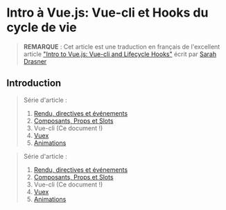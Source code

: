 # Intro à Vue.js: Vue-cli et Hooks du cycle de vie

>**REMARQUE** : Cet article est une traduction en français de l'excellent article ["Intro to Vue.js: Vue-cli and Lifecycle Hooks"](https://css-tricks.com/intro-to-vue-3-vue-cli-lifecycle-hooks/) écrit par [Sarah Drasner](https://github.com/sdras)

## Introduction



> Série d'article :
>  1. [Rendu, directives et événements](../intro-to-vue-1-rendering-directives-events)
>  2. [Composants, Props et Slots](../intro-to-vue-2-components-props-slots)
>  3. Vue-cli (Ce document !)
>  4. [Vuex](../intro-to-vue-4-vuex)
>  5. [Animations](../intro-to-vue-5-animations)



> Série d'article :
>  1. [Rendu, directives et événements](../intro-to-vue-1-rendering-directives-events)
>  2. [Composants, Props et Slots](../intro-to-vue-2-components-props-slots)
>  3. Vue-cli (Ce document !)
>  4. [Vuex](../intro-to-vue-4-vuex)
>  5. [Animations](../intro-to-vue-5-animations)
